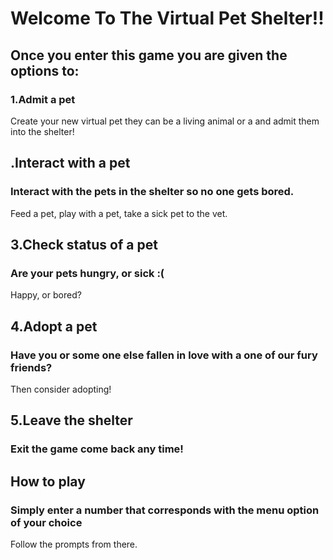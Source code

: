 # **Welcome To The Virtual Pet Shelter!!**

 
## Once you enter this game you are given the options to:
### 1.Admit a pet
Create your new virtual pet they can be a living animal or a and admit them into the shelter!

## .Interact with a pet
### Interact with the pets in the shelter so no one gets bored.
Feed a pet, play with a pet, take a sick pet to the vet.

## 3.Check status of a pet
### Are your pets hungry, or sick :(
Happy, or bored?

## 4.Adopt a pet
### Have you or some one else fallen in love with a one of our fury friends? 
Then consider adopting!

## 5.Leave the shelter
### Exit the game come back any time!

## **How to play**
### Simply enter a number that corresponds with the menu option of your choice
Follow the prompts from there.